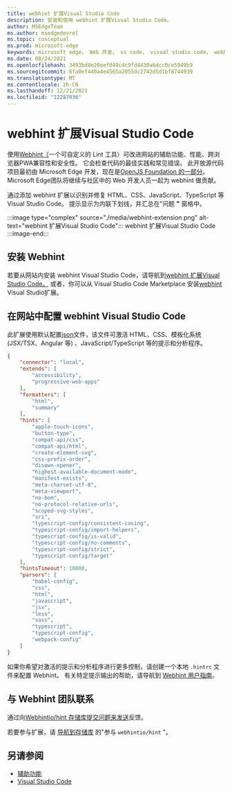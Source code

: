 ```yaml
---
title: webhint 扩展Visual Studio Code
description: 安装和使用 webhint 扩展Visual Studio Code。
author: MSEdgeTeam
ms.author: msedgedevrel
ms.topic: conceptual
ms.prod: microsoft-edge
keywords: microsoft edge， Web 开发， vs code， visual studio code， webhint
ms.date: 08/24/2021
ms.openlocfilehash: 3493bd8e20eef049c4c9fd4430a6dcc0ce5949b9
ms.sourcegitcommit: 6fa0ef440a4e4565a2055dc2742d5d1bf8744939
ms.translationtype: MT
ms.contentlocale: zh-CN
ms.lasthandoff: 12/21/2021
ms.locfileid: "12287036"
---
```

# <a name="the-webhint-extension-for-visual-studio-code"></a>webhint 扩展Visual Studio Code

使用[Webhint（](https://webhint.io)一个可自定义的 Lint 工具）可改进网站的辅助功能、性能、跨浏览器PWA兼容性和安全性。  它会检查代码的最佳实践和常见错误。 此开放源代码项目最初由 Microsoft Edge 开发，现在是[OpenJS Foundation 的一部分](https://openjsf.org)。  Microsoft Edge团队将继续与社区中的 Web 开发人员一起为 webhint 做贡献。

通过添加 webhint 扩展以识别并修复 HTML、CSS、JavaScript、TypeScript 等Visual Studio Code。  提示显示为内联下划线，并汇总在"问题 **"** 窗格中。

:::image type="complex" source="./media/webhint-extension.png" alt-text="webhint 扩展Visual Studio Code":::
   webhint 扩展Visual Studio Code
:::image-end:::


<!-- ====================================================================== -->
## <a name="installing-webhint"></a>安装 Webhint

若要从网站内安装 webhint Visual Studio Code，请导航到[webhint 扩展Visual Studio Code。](index.md#the-webhint-extension-for-visual-studio-code) <!-- in the article _Visual Studio Code overview_. -->  或者，你可以从 Visual Studio Code Marketplace 安装[webhint](https://marketplace.visualstudio.com/items?itemName=webhint.vscode-webhint) Visual Studio扩展。


<!-- ====================================================================== -->
## <a name="configuring-webhint-in-visual-studio-code"></a>在网站中配置 webhint Visual Studio Code

此扩展使用默认配置[json](https://github.com/webhintio/hint/blob/master/packages/configuration-development/index.json)文件，该文件可激活 HTML、CSS、模板化系统 (JSX/TSX、Angular 等) 、JavaScript/TypeScript 等的提示和分析程序。

```json
{
    "connector": "local",
    "extends": [
        "accessibility",
        "progressive-web-apps"
    ],
    "formatters": [
        "html",
        "summary"
    ],
    "hints": [
        "apple-touch-icons",
        "button-type",
        "compat-api/css",
        "compat-api/html",
        "create-element-svg",
        "css-prefix-order",
        "disown-opener",
        "highest-available-document-mode",
        "manifest-exists",
        "meta-charset-utf-8",
        "meta-viewport",
        "no-bom",
        "no-protocol-relative-urls",
        "scoped-svg-styles",
        "sri",
        "typescript-config/consistent-casing",
        "typescript-config/import-helpers",
        "typescript-config/is-valid",
        "typescript-config/no-comments",
        "typescript-config/strict",
        "typescript-config/target"
    ],
    "hintsTimeout": 10000,
    "parsers": [
        "babel-config",
        "css",
        "html",
        "javascript",
        "jsx",
        "less",
        "sass",
        "typescript",
        "typescript-config",
        "webpack-config"
    ]
}
```

如果你希望对激活的提示和分析程序进行更多控制，请创建一个本地 `.hintrc` 文件来配置 Webhint。  有关特定提示输出的帮助，请导航到 [Webhint 用户指南](https://webhint.io/docs/user-guide/configuring-webhint/summary)。


<!-- ====================================================================== -->
## <a name="getting-in-touch-with-the-webhint-team"></a>与 Webhint 团队联系

通过向[Webhintio/hint 存储库提交问题来发送](https://github.com/webhintio/hint)反馈。 [](https://github.com/webhintio/hint/issues/new)

若要参与扩展，请 [导航到存储库](https://github.com/webhintio/hint/blob/master/packages/extension-vscode/CONTRIBUTING.md) 的"参与 `webhintio/hint` "。


<!-- ====================================================================== -->
## <a name="see-also"></a>另请参阅

*  [辅助功能](/microsoft-edge/accessibility)
*  [Visual Studio Code](/microsoft-edge/visual-studio-code/index)
